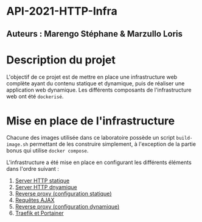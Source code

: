 # API-2021-HTTP-Infra

## Auteurs : Marengo Stéphane & Marzullo Loris

# Description du projet

L'objectif de ce projet est de mettre en place une infrastructure web complète ayant du contenu statique et dynamique, puis de réaliser une application web dynamique. Les différents composants de l'infrastructure web ont été `dockerisé`.

# Mise en place de l'infrastructure

Chacune des images utilisée dans ce laboratoire possède un script `build-image.sh` permettant de les construire simplement, à l'exception de la partie bonus qui utilise `docker compose`.

L'infrastructure a été mise en place en configurant les différents éléments dans l'ordre suivant :

1. [Server HTTP statique](./docs/etape1.md)
2. [Server HTTP dnyamique](./docs/etape2.md)
3. [Reverse proxy (configuration statique)](./docs/etape3.md)
4. [Requêtes AJAX](./docs/etape4.md)
5. [Reverse proxy (configuration dynamique)](./docs/etape5.md)
6. [Traefik et Portainer](./docs/bonus.md)